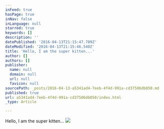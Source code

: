 ```yaml
---
inFeed: true
hasPage: true
inNav: false
inLanguage: null
starred: true
keywords: []
description: ''
datePublished: '2016-04-13T21:15:47.709Z'
dateModified: '2016-04-13T21:15:46.540Z'
title: 'Hello, I am the super kitten...'
author: []
authors: []
publisher:
  name: null
  domain: null
  url: null
  favicon: null
sourcePath: _posts/2016-04-13-a5341ad4-7eeb-4f4d-991a-cd37506db050.md
published: true
url: a5341ad4-7eeb-4f4d-991a-cd37506db050/index.html
_type: Article

---
```

Hello, I am the super kitten...
![](https://the-grid-user-content.s3-us-west-2.amazonaws.com/a75154dc-e605-4c90-af2b-b6e40c9c388c.jpg)